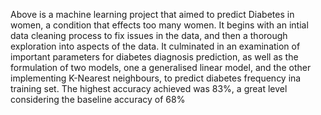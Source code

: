 Above is a machine learning project that aimed to predict Diabetes in women, a condition that effects too many women. It begins with an intial 
data cleaning process to fix issues in the data, and then a thorough exploration into aspects of the data. It culminated in an examination of 
important parameters for diabetes diagnosis prediction, as well as the formulation of two models, one a generalised linear model, and the other
implementing K-Nearest neighbours, to predict diabetes frequency ina training set. The highest accuracy achieved was 83%, a great level considering the
baseline accuracy of 68%
